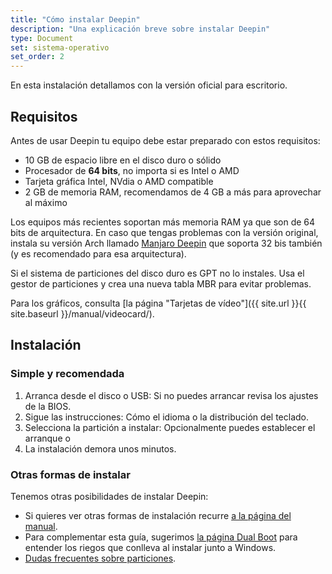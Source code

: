```yaml
---
title: "Cómo instalar Deepin"
description: "Una explicación breve sobre instalar Deepin"
type: Document
set: sistema-operativo
set_order: 2
---
```


En esta instalación detallamos con la versión oficial para escritorio.

## Requisitos

Antes de usar Deepin tu equipo debe estar preparado con estos requisitos:

* 10 GB de espacio libre en el disco duro o sólido
* Procesador de **64 bits**, no importa si es Intel o AMD
* Tarjeta gráfica Intel, NVdia o AMD compatible
* 2 GB de memoria RAM, recomendamos de 4 GB a más para aprovechar al máximo

Los equipos más recientes soportan más memoria RAM ya que son de 64 bits de arquitectura. En caso que tengas problemas con la versión original, instala su versión Arch llamado [Manjaro Deepin](https://manjaro.org/category/community-editions/deepin/) que soporta 32 bis también (y es recomendado para esa arquitectura).

Si el sistema de particiones del disco duro es GPT no lo instales. Usa el gestor de particiones y crea una nueva tabla MBR para evitar problemas.

Para los gráficos, consulta [la página "Tarjetas de vídeo"]({{ site.url }}{{ site.baseurl }}/manual/videocard/).

## Instalación
### Simple y recomendada

1. Arranca desde el disco o USB: Si no puedes arrancar revisa los ajustes de la BIOS.
2. Sigue las instrucciones: Cómo el idioma o la distribución del teclado.
3. Selecciona la partición a instalar: Opcionalmente puedes establecer el arranque o
4. La instalación demora unos minutos.

### Otras formas de instalar
Tenemos otras posibilidades de instalar Deepin:
- Si quieres ver otras formas de instalación recurre <a href="{{ site.url }}{{ site.baseurl }}/manual/modos-instalacion">a la página del manual</a>.
- Para complementar esta guía, sugerimos <a href="{{ site.url }}{{ site.baseurl }}/manual/dual-boot">la página Dual Boot</a> para entender los riegos que conlleva al instalar junto a Windows.
- <a href="{{ site.url }}{{ site.baseurl }}/anexos/dudas-particiones">Dudas frecuentes sobre particiones</a>.
